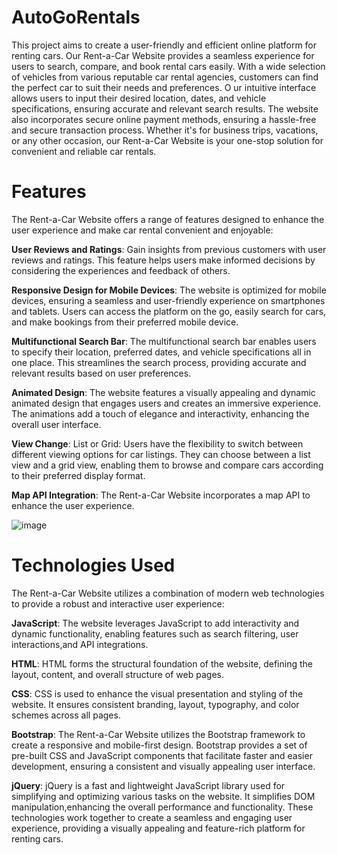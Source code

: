 # AutoGoRentals

      
   This project aims to create a user-friendly and efficient online platform for renting cars. 
Our Rent-a-Car Website provides a seamless experience for users to search, compare, and book rental cars easily.
With a wide selection of vehicles from various reputable car rental agencies, customers can find the perfect car to suit their needs and preferences. O
ur intuitive interface allows users to input their desired location, dates, and vehicle specifications, ensuring accurate and relevant search results. 
The website also incorporates secure online payment methods, ensuring a hassle-free and secure transaction process.
Whether it's for business trips, vacations, or any other occasion, our Rent-a-Car Website is your one-stop solution for convenient and reliable car rentals.

# Features
      
The Rent-a-Car Website offers a range of features designed to enhance the user experience and make car rental convenient and enjoyable:

**User Reviews and Ratings**: Gain insights from previous customers with user reviews and ratings. This feature helps users make informed decisions by considering the experiences and feedback of others.

**Responsive Design for Mobile Devices**: The website is optimized for mobile devices, ensuring a seamless and user-friendly experience on smartphones and tablets. Users can access the platform on the go, easily search for cars, and make bookings from their preferred mobile device.

**Multifunctional Search Bar**: The multifunctional search bar enables users to specify their location, preferred dates, and vehicle specifications all in one place. This streamlines the search process, providing accurate and relevant results based on user preferences.

**Animated Design**: The website features a visually appealing and dynamic animated design that engages users and creates an immersive experience. The animations add a touch of elegance and interactivity, enhancing the overall user interface.

**View Change**: List or Grid: Users have the flexibility to switch between different viewing options for car listings. They can choose between a list view and a grid view, enabling them to browse and compare cars according to their preferred display format.

**Map API Integration**: The Rent-a-Car Website incorporates a map API to enhance the user experience.

![image](https://github.com/mstfece/AutoGoRentals/assets/82402952/03daea5d-6474-4f49-ba57-2c961ed0441f)

# Technologies Used
      
The Rent-a-Car Website utilizes a combination of modern web technologies to provide a robust and interactive user experience:

**JavaScript**: The website leverages JavaScript to add interactivity and dynamic functionality, enabling features such as search filtering, user interactions,and API integrations.

**HTML**: HTML forms the structural foundation of the website, defining the layout, content, and overall structure of web pages.

**CSS**: CSS is used to enhance the visual presentation and styling of the website. It ensures consistent branding, layout, typography, and color schemes across all pages.

**Bootstrap**: The Rent-a-Car Website utilizes the Bootstrap framework to create a responsive and mobile-first design. Bootstrap provides a set of pre-built CSS and JavaScript components that facilitate faster and easier development, ensuring a consistent and visually appealing user interface.

**jQuery**: jQuery is a fast and lightweight JavaScript library used for simplifying and optimizing various tasks on the website. It simplifies DOM manipulation,enhancing the overall performance and functionality.
These technologies work together to create a seamless and engaging user experience, providing a visually appealing and feature-rich platform for renting cars.





